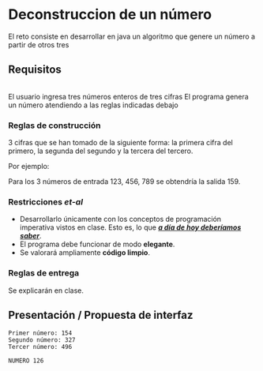 # Deconstruccion de un número

El reto consiste en desarrollar en java un algoritmo que genere un número a partir de otros tres

## Requisitos

| |
|-|
El usuario ingresa tres números enteros de tres cifras
El programa genera un número atendiendo a las reglas indicadas debajo

### Reglas de construcción

3 cifras que se han tomado de la siguiente forma: la primera cifra del primero, la segunda del segundo y la tercera del tercero. 

Por ejemplo:

Para los 3 números de entrada 123, 456, 789 se obtendría la salida 159.

### Restricciones *et-al*

- Desarrollarlo únicamente con los conceptos de programación imperativa vistos en clase. Esto es, lo que ***[a día de hoy deberíamos saber](/temario/aDiaDeHoy.md)***.
- El programa debe funcionar de modo **elegante**.
- Se valorará ampliamente **código limpio**.

### Reglas de entrega

Se explicarán en clase.

## Presentación / Propuesta de interfaz

```
Primer número: 154
Segundo número: 327
Tercer número: 496

NUMERO 126
```
